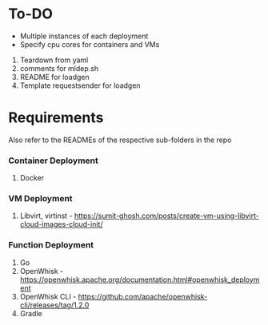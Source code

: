 # To-DO

* Multiple instances of each deployment
* Specify cpu cores for containers and VMs
1. Teardown from yaml
2. comments for mldep.sh
3. README for loadgen
4. Template requestsender for loadgen

# Requirements

Also refer to the READMEs of the respective sub-folders in the repo


### Container Deployment

1. Docker


### VM Deployment

1. Libvirt, virtinst - https://sumit-ghosh.com/posts/create-vm-using-libvirt-cloud-images-cloud-init/


### Function Deployment

1. Go
2. OpenWhisk - https://openwhisk.apache.org/documentation.html#openwhisk_deployment
3. OpenWhisk CLI - https://github.com/apache/openwhisk-cli/releases/tag/1.2.0
4. Gradle
